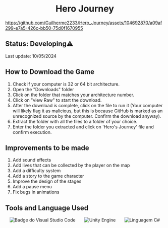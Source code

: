 <H1 align = "center"> Hero Journey </H1> 

https://github.com/Guilherme2233/Hero_Journey/assets/104692870/a09af299-e7a5-426c-bb50-75d0f1670955
<H2>Status: Developing⚠️</H2>
<p>Last update: 10/05/2024</p>


<h2>How to Download the Game</h2>

<ol>
  <li>Check if your computer is 32 or 64 bit architecture.</li>
  <li>Open the "Downloads" folder </li>
  <li>Click on the folder that matches your architecture number.</li>
  <li>Click on "view Raw" to start the download.</li>
  <li>After the download is complete, click on the file to run it (Your computer will likely flag it as malicious, but this is because GitHub is marked as an unrecognized source by the computer. Confirm the download anyway).</li>
  <li>Extract the folder with all the files to a folder of your choice.</li>
  <li>Enter the folder you extracted and click on 'Hero's Journey' file and confirm execution.</li>
</ol>

<h2>Improvements to be made</h2>

<ol>
  <li>Add sound effects</li>
  <li>Add lives that can be collected by the player on the map</li>
  <li>Add a difficulty system</li>
  <li>Add a story to the game character</li>
  <li>Improve the design of the stages</li>
  <li>Add a pause menu</li>
  <li>Fix bugs in animations</li>
</ol>

<h2>Tools and Language Used</h2>

<div style="display: flex; justify-content: space-around;">
  <img src="https://img.shields.io/badge/Visual_Studio_Code-0078D4?style=for-the-badge&logo=visual%20studio%20code&logoColor=white" alt="Badge do Visual Studio Code">
  <img src="https://img.shields.io/badge/Unity_Engine-100000?style=for-the-badge&logo=unity&logoColor=white" alt="Unity Engine">
  <img src="https://img.shields.io/badge/C%23-239120?style=for-the-badge&logo=c-sharp&logoColor=white" alt="Linguagem C#">
</div>


